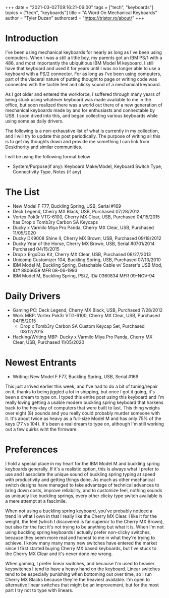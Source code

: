 +++
date = "2021-03-02T09:16:21-06:00"
tags = ["tech", "keyboards"]
topics = ["tech", "keyboards"]
title = "A Word On Mechanical Keyboards"
author = "Tyler Duzan"
authorcard = "https://tristor.ro/about/"
+++

# Introduction

I've been using mechanical keyboards for nearly as long as I've been using computers.  When I was a still a little boy, my parents got an IBM PS/1 with a 486, and most importantly the ubiquitious IBM Model M keyboard.  I still have that keyboard and used it for years until I was no longer able to use a keyboard with a PS/2 connector.  For as long as I've been using computers, part of the visceral nature of putting thought to page or writing code was connected with the tactile feel and clicky sound of a mechanical keyboard.

As I got older and entered the workforce, I suffered through many years of being stuck using whatever keyboard was made available to me in the office, but soon realized there was a world out there of a new generation of mechanical keyboards made by and for enthusiasts and connectable by USB.  I soon dived into this, and began collecting various keyboards while using some as daily drivers.

The following is a non-exhaustive list of what is currently in my collection, and I will try to update this post periodically.  The purpose of writing all this is to get my thoughts down and provide me something I can link from Deskthority and similar communities.

I will be using the following format below

* System/Purpose(if any): Keyboard Make/Model, Keyboard Switch Type, Connectivity Type, Notes (if any)

# The List

* New Model F F77, Buckling Spring, USB, Serial #169
* Deck Legend, Cherry MX Black, USB, Purchased 07/28/2012
* Vortex Pok3r VTG-6100, Cherry MX Clear, USB, Purchased 04/15/2015 has Drop x Tomb3ry Carbon SA Keycaps
* Ducky x Varmilo Miya Pro Panda, Cherry MX Clear, USB, Purchased 11/05/2020
* Ducky DK9008 Shine II, Cherry MX Brown, USB, Purchased 09/18/2012
* Ducky Year of the Horse, Cherry MX Brown, USB, Serial #0701/2014 Purchased 04/15/2015
* Drop x ErgoDox Kit, Cherry MX Clear, USB, Purchased 08/27/2013
* Unicomp Customizer 104, Buckling Spring, USB, Purchased 07/13/2010
* IBM Model M, Buckling Spring, Detachable Cable w/ Soarer's USB Mod, ID# 8806659 MFR 08-06-1993
* IBM Model M, Buckling Spring, PS/2, ID# 0360834 MFR 09-NOV-94


# Daily Drivers

* Gaming PC: Deck Legend, Cherry MX Black, USB, Purchased 7/28/2012
* Work MBP: Vortex Pok3r VTG-6100, Cherry MX Clear, USB, Purchased 04/15/2015
	- Drop x Tomb3ry Carbon SA Custom Keycap Set, Purchased 08/12/2015
* Hacking/Writing MBP: Ducky x Varmilo Miya Pro Panda, Cherry MX Clear, USB, Purchased 11/05/2020

# Newest Entrants

* Writing: New Model F F77, Buckling Spring, USB, Serial #169

This just arrived earlier this week, and I've had to do a bit of tuning/repair on it, thanks to being jiggled a lot in shipping, but once I got it going, it's been a dream to type on.  I typed this entire post using this keyboard and I'm really loving getting a usable modern buckling spring keyboard that harkens back to the hey-day of computers that were built to last.  This thing weighs over eight (8) pounds and you really could probably murder someone with it.  It's about twice as heavy as a full-size Model M and has only 75% of the keys (77 vs 104).  It's been a real dream to type on, although I'm still working out a few quirks wiht the firmware.

# Preferences

I hold a special place in my heart for the IBM Model M and buckling spring keyboards generally.  If it's a realistic option, this is always what I prefer to use and I associate the unique sound of buckling spring typing at speed with productivity and getting things done.  As much as other mechanical switch designs have managed to take advantage of technical advances to bring down costs, improve reliability, and to customize feel, nothing sounds as uniquely like buckling springs, every other clicky type switch available is a mere attempt at a fascimile.

When not using a buckling spring keyboard, you've probably noticed a trend in what I own in that I really like the Cherry MX Clear.  I like it for the weight, the feel (which I discovered is far superior to the Cherry MX Brown), but also for the fact it's not trying to be anything but what it is.  When I'm not using buckling spring keyboards I actually prefer non-clicky switches, because they seem more real and honest to me in what they're trying to achieve.  I know many many many new switches have entered the market since I first started buying Cherry MX based keyboards, but I've stuck to the Cherry MX Clear and it's never done me wrong.

When gaming, I prefer linear switches, and because I'm used to heavier keyswitches I tend to have a heavy hand on the keyboard.  Linear switches tend to be especially punishing when bottoming out over time, so I run Cherry MX Blacks because they're the heaviest available.  I'm open to alternative linear switches that might be an improvement, but for the most part I try not to type with linears.

